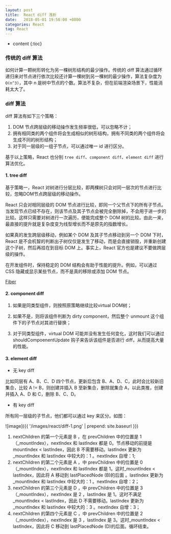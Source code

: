 ```yaml
---
layout: post
title:  React diff 浅析
date:   2018-05-01 19:58:00 +0800
categories: React
tag: React
---
```


* content
{:toc}

### 传统的 diff 算法

如何计算一颗树形转化为另一棵树形结构的最少操作。传统的 diff 算法通过循环递归来对节点进行依次比较还计算一棵树到另一棵树的最少操作，算法复杂度为 `O(n^3)`，其中 n 是树中节点的个数。算法不复杂，但在前端渲染场景下，性能消耗太大了。

### diff 算法

diff 算法有如下三个策略：

1. DOM 节点跨层级的移动操作发生频率很低，可以忽略不计；
2. 拥有相同类的两个组件将会生成相似的树形结构，拥有不同类的两个组件将会生成不同的树形结构；
3. 对于同一层级的一组子节点，可以通过唯一 id 进行区分。

基于以上策略，React 也分别 `tree diff`、`component diff`、`element diff` 进行算法优化。

#### 1. tree diff

基于策略一，React 对树进行分层比较，即两棵树只会对同一层次的节点进行比较，忽略DOM节点跨层级的移动操作。

React 只会对相同层级的 DOM 节点进行比较，即同一个父节点下的所有子节点。当发现节点已经不存在，则该节点及其子节点会被完全删除掉，不会用于进一步的比较。这样只需要对树进行一次遍历，便能完成整个 DOM 树的比较。由此一来，最直接的提升就是复杂度变为线型增长而不是原先的指数增长。

如果真的发生跨层级移动，例如某个 DOM 及其子节点移动到另一个 DOM 下时，React 是不会机智的判断出子树仅仅是发生了移动，而是会直接销毁，并重新创建这个子树，然后再挂在到目标 DOM 上。事实上，React 官方也是建议不要做跨层级的操作。

在开发组件时，保持稳定的 DOM 结构会有助于性能的提升。例如，可以通过 CSS 隐藏或显示某些节点，而不是真的移除或添加 DOM 节点。

[Fiber](https://peiyanhuang.github.io/MyBlog/2018/05/15/virtual-dom/#5-%E6%B8%B2%E6%9F%93%E6%9B%B4%E6%96%B0)

#### 2. component diff

1. 如果是同类型组件，则按照原策略继续比较virtual DOM树；

2. 如果不是，则将该组件判断为 dirty component，然后整个 unmount 这个组件下的子节点对其进行替换；

3. 对于同类型组件，virtual DOM 可能并没有发生任何变化，这时我们可以通过 shouldCompoenentUpdate 钩子来告诉该组件是否进行 diff，从而提高大量的性能。

#### 3. element diff

* 无 key diff

比如同层有 A、B、C、D 四个节点，更新后包含 B、A、D、C，此时会比较新旧集合，比较 A != B，则创建并插入 B 至新集合，删除就集合 A，以此类推，创建并插入 A、D 和 C，删除 B、C、D。

* 有 key diff

所有同一层级的子节点，他们都可以通过 key 来区分。如图：

![image]({{ '/images/react/diff-1.png' | prepend: site.baseurl }})  

1. nextChildren 的第一个元素是 B ，在 prevChildren 中的位置是 1（_mountIndex），nextIndex 和 lastIndex 都是 0。节点移动的前提是mountIndex < lastIndex，因此 B 不需要移动。lastIndex 更新为 _mountIndex 和 lastIndex 中较大的：1 。nextIndex 自增：1;
2. nextChildren 的第二个元素是 A ，中 prevChildren 中的位置是 0（_mountIndex），nextIndex 和 lastIndex 都是 1。这时_mountIndex < lastIndex，因此将 A 移动到 lastPlacedNode (B)的后面 。lastIndex 更新为 _mountIndex 和 lastIndex 中较大的：1 。nextIndex 自增：2；
3. nextChildren 的第三个元素是 D ，中 prevChildren 中的位置是 3（_mountIndex），nextIndex 是 2 ，lastIndex 是 1。这时不满足_mountIndex < lastIndex，因此 D 不需要移动。lastIndex 更新为 _mountIndex 和 lastIndex 中较大的：3 。nextIndex 自增：3；
4. nextChildren 的第四个元素是 C ，中 prevChildren 中的位置是 2（_mountIndex），nextIndex 是 3 ，lastIndex 是 3。这时_mountIndex < lastIndex，因此将 C 移动到 lastPlacedNode (D)的后面。循环结束。